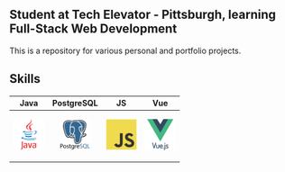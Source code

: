 ## Student at Tech Elevator - Pittsburgh, learning Full-Stack Web Development
This is a repository for various personal and portfolio projects. 

## Skills
| Java | PostgreSQL | JS | Vue |
|----------|----------|----------|-----|
|  <img src="https://github.com/devicons/devicon/blob/master/icons/java/java-original-wordmark.svg" title="Java"  alt="Java" width="55" height="55"/> |  <p align="center"><img src="https://github.com/devicons/devicon/blob/master/icons/postgresql/postgresql-original-wordmark.svg" title="PostgreSQL"  alt="C" width="55" height="55"/></p> |  <img src="https://github.com/devicons/devicon/blob/master/icons/javascript/javascript-original.svg" title="JavaScript" alt="JavaScript" width="55" height="55"/> |  <img src="https://github.com/devicons/devicon/blob/master/icons/vuejs/vuejs-original-wordmark.svg" title="Vue.js" alt="Vue.js" width="55" height="55"/>|
